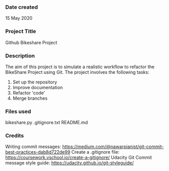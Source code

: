 ### Date created
15 May 2020

### Project Title
Github Bikeshare Project

### Description
The aim of this project is to simulate a realistic workflow to refactor the BikeShare Project using Git. The project involves the following tasks:
1. Set up the repository
2. Improve documentation
3. Refactor 'code'
5. Merge branches

### Files used
bikeshare.py
.gitignore.txt
README.md

### Credits
Writing commit messages: https://medium.com/@nawarpianist/git-commit-best-practices-dab8d722de99
Create a .gitignore file: https://coursework.vschool.io/create-a-gitignore/
Udacity Git Commit message style guide: https://udacity.github.io/git-styleguide/
